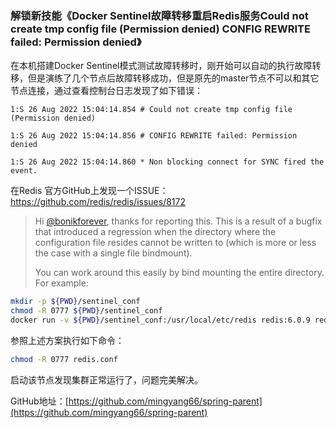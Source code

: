 ### 解锁新技能《Docker Sentinel故障转移重启Redis服务Could not create tmp config file (Permission denied) CONFIG REWRITE failed: Permission denied》

在本机搭建Docker Sentinel模式测试故障转移时，刚开始可以自动的执行故障转移，但是演练了几个节点后故障转移成功，但是原先的master节点不可以和其它节点连接，通过查看控制台日志发现了如下错误：

```
1:S 26 Aug 2022 15:04:14.854 # Could not create tmp config file (Permission denied)

1:S 26 Aug 2022 15:04:14.856 # CONFIG REWRITE failed: Permission denied

1:S 26 Aug 2022 15:04:14.860 * Non blocking connect for SYNC fired the event.
```

在Redis 官方GitHub上发现一个ISSUE：https://github.com/redis/redis/issues/8172

> Hi [@bonikforever](https://github.com/bonikforever), thanks for reporting this. This is a result of a bugfix that introduced a regression when the directory where the configuration file resides cannot be written to (which is more or less the case with a single file bindmount).
>
> You can work around this easily by bind mounting the entire directory. For example:

```sh
mkdir -p ${PWD}/sentinel_conf
chmod -R 0777 ${PWD}/sentinel_conf
docker run -v ${PWD}/sentinel_conf:/usr/local/etc/redis redis:6.0.9 redis-server /usr/local/etc/redis/sentinel.conf --sentinel
```

参照上述方案执行如下命令：

```sh
chmod -R 0777 redis.conf 
```

启动该节点发现集群正常运行了，问题完美解决。



GitHub地址：[https://github.com/mingyang66/spring-parent](https://github.com/mingyang66/spring-parent)